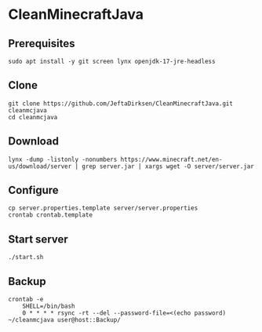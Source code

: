 # CleanMinecraftJava

## Prerequisites

    sudo apt install -y git screen lynx openjdk-17-jre-headless

## Clone

    git clone https://github.com/JeftaDirksen/CleanMinecraftJava.git cleanmcjava
    cd cleanmcjava

## Download

    lynx -dump -listonly -nonumbers https://www.minecraft.net/en-us/download/server | grep server.jar | xargs wget -O server/server.jar

## Configure

    cp server.properties.template server/server.properties
    crontab crontab.template

## Start server

    ./start.sh

## Backup

    crontab -e
        SHELL=/bin/bash
        0 * * * * rsync -rt --del --password-file=<(echo password) ~/cleanmcjava user@host::Backup/
